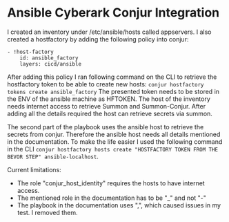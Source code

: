 # Ansible Cyberark Conjur Integration

I created an inventory under /etc/ansible/hosts called appservers. I also created a hostfactory by adding the following policy into conjur:
```
- !host-factory
    id: ansible_factory
    layers: cicd/ansible
```
After adding this policy I ran following command on the CLI to retrieve the hostfactory token to be able to create new hosts:
`conjur hostfactory tokens create ansible_factory`
The presented token needs to be stored in the ENV of the ansible machine as HFTOKEN.
The host of the inventory needs internet access to retrieve Summon and Summon-Conjur.
After adding all the details required the host can retrieve secrets via summon.

The second part of the playbook uses the ansible host to retrieve the secrets from conjur. Therefore the ansible host needs all details mentioned in the documentation. To make the life easier I used the following command in the CLI `conjur hostfactory hosts create "HOSTFACTORY TOKEN FROM THE BEVOR STEP" ansible-localhost`.

Current limitations:
- The role "conjur_host_identity" requires the hosts to have internet access. 
- The mentioned role in the documentation has to be "_" and not "-"
- The playbook in the documentation uses ",", which caused issues in my test. I removed them.

